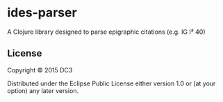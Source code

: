 # ides-parser

A Clojure library designed to parse epigraphic citations (e.g. IG I³ 40)

## License

Copyright © 2015 DC3

Distributed under the Eclipse Public License either version 1.0 or (at
your option) any later version.
